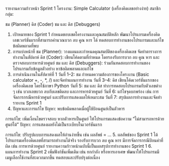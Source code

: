 รายงานความก้าวหน้า Sprint 1
โครงงาน: Simple Calculator (เครื่องคิดเลขอย่างง่าย) สมาชิกกลุ่ม:

ชม (Planner)
ดิส (Coder)
ชม และ ดิส (Debuggers)
1. เป้าหมายของ Sprint 1
กำหนดขอบเขตโครงงานและคุณสมบัติหลัก
พัฒนาโปรแกรมเครื่องคิดเลขเวอร์ชันแรกที่สามารถคำนวณบวก ลบ คูณ หาร ได้
ทดสอบการทำงานของโปรแกรมและแก้ไขข้อผิดพลาดที่พบ
2. การแบ่งหน้าที่
ชม (Planner): วางแผนและกำหนดคุณสมบัติของเครื่องคิดเลข จัดทำตารางการทำงานในสัปดาห์
ดิส (Coder): เขียนโค้ดตามที่กำหนด โดยรองรับการบวก ลบ คูณ หาร และตรวจสอบการหารด้วยศูนย์
ชม และ ดิส (Debuggers): ร่วมกันทดสอบการทำงานของโปรแกรมกับข้อมูลตัวอย่าง หาข้อผิดพลาดและแก้ไข
3. การดำเนินงานในสัปดาห์ที่ 1
วันที่ 1–2: ชม กำหนดความต้องการของโครงงาน (Basic calculator +, -, *, /) และจัดทำแผนการทำงาน
วันที่ 3–4: ดิส เขียนโค้ดเวอร์ชันแรกของเครื่องคิดเลข โดยใช้ภาษา Python
วันที่ 5: ชม และ ดิส ทำการทดสอบโปรแกรมกับตัวเลขต่าง ๆ เช่น บวกเลขบวก ลบกับเลขติดลบ และการหารด้วยศูนย์
วันที่ 6: แก้ไขจุดบกพร่อง เช่น การจัดการกรณีหารด้วยศูนย์ และปรับการแสดงผลให้เหมาะสม
วันที่ 7: สรุปผลการทำงานและจัดทำรายงาน Sprint 1
4. ปัญหาและการแก้ไข
ปัญหา: พบข้อผิดพลาดเมื่อผู้ใช้ป้อนศูนย์เป็นตัวหาร

การแก้ไข: เพิ่มเงื่อนไขตรวจสอบ หากตัวหารเป็นศูนย์ ให้โปรแกรมแสดงข้อความ “ไม่สามารถหารด้วยศูนย์ได้”
ปัญหา: การแสดงผลยังไม่เป็นระเบียบในเวอร์ชันแรก

การแก้ไข: ปรับรูปแบบการแสดงผลให้อ่านง่ายขึ้น เช่น ผลลัพธ์ = …
5. ผลลัพธ์ของ Sprint 1
ได้โปรแกรมเครื่องคิดเลขที่สามารถทำงานได้จริง รองรับการบวก ลบ คูณ หาร
มีการจัดการกรณีป้อนค่าที่ผิด เช่น การหารด้วยศูนย์
รายงานความก้าวหน้าฉบับนี้เป็นผลสรุปการทำงานของ Sprint 1
6. แผนการทำงาน Sprint 2
เพิ่มฟังก์ชันเพิ่มเติม เช่น ยกกำลัง หรือหารเอาเศษ
พัฒนาให้โปรแกรมมีเมนูเลือกใช้งานที่สะดวกมากขึ้น
ทดสอบและปรับปรุงต่อเนื่อง
